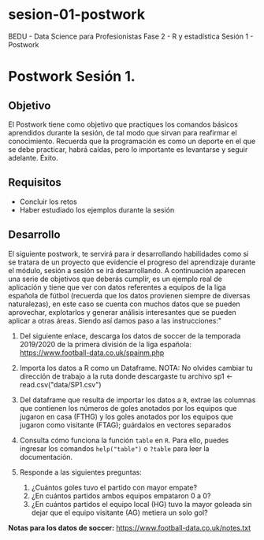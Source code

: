 # sesion-01-postwork

BEDU - Data Science para Profesionistas
Fase 2 - R y estadística
Sesión 1 - Postwork

# Postwork Sesión 1.

## Objetivo

El Postwork tiene como objetivo que practiques los comandos básicos aprendidos 
durante la sesión, de tal modo que sirvan para reafirmar el conocimiento. Recuerda 
que la programación es como un deporte en el que se debe practicar, habrá caídas, 
pero lo importante es levantarse y seguir adelante. Éxito.

## Requisitos
- Concluir los retos
- Haber estudiado los ejemplos durante la sesión

## Desarrollo

El siguiente postwork, te servirá para ir desarrollando habilidades como si se 
tratara de un proyecto que evidencie el progreso del aprendizaje durante el módulo, 
sesión a sesión se irá desarrollando.
A continuación aparecen una serie de objetivos que deberás cumplir, es un ejemplo 
real de aplicación y tiene que ver con datos referentes a equipos de la liga española 
de fútbol (recuerda que los datos provienen siempre de diversas naturalezas), en 
este caso se cuenta con muchos datos que se pueden aprovechar, explotarlos y generar 
análisis interesantes que se pueden aplicar a otras áreas. Siendo así damos paso a las instrucciones:" 
  
1. Del siguiente enlace, descarga los datos de soccer de la temporada 2019/2020 de la primera división de la liga española:
   https://www.football-data.co.uk/spainm.php

2. Importa los datos a R como un Dataframe. NOTA: No olvides cambiar tu dirección de trabajo a la ruta donde descargaste tu archivo
sp1 <- read.csv("data/SP1.csv")

3. Del dataframe que resulta de importar los datos a `R`, extrae las columnas que contienen los números de goles anotados por los 
equipos que jugaron en casa (FTHG) y los goles anotados por los equipos que jugaron como visitante (FTAG); guárdalos en vectores
separados

4. Consulta cómo funciona la función `table` en `R`. Para ello, puedes ingresar los comandos `help("table")` o `?table` para leer la documentación.


5. Responde a las siguientes preguntas:
    1. ¿Cuántos goles tuvo el partido con mayor empate?
    2. ¿En cuántos partidos ambos equipos empataron 0 a 0?
    3. ¿En cuántos partidos el equipo local (HG) tuvo la mayor goleada sin dejar que el equipo visitante (AG) metiera un solo gol?

  __Notas para los datos de soccer:__ https://www.football-data.co.uk/notes.txt
